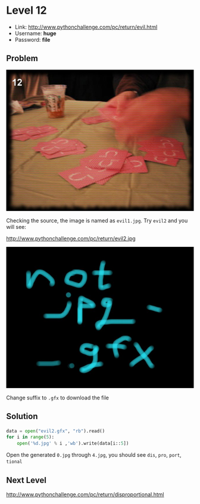 # Level 12

- Link: http://www.pythonchallenge.com/pc/return/evil.html
- Username: **huge**
- Password: **file**

## Problem

![](images/evil1.jpg)


Checking the source, the image is named as ``evil1.jpg``. Try ``evil2`` and you will see:

http://www.pythonchallenge.com/pc/return/evil2.jpg

![](images/evil2.jpg)

Change suffix to ``.gfx`` to download the file

## Solution

```python
data = open("evil2.gfx", "rb").read()
for i in range(5):
    open('%d.jpg' % i ,'wb').write(data[i::5])
```    

Open the generated ``0.jpg`` through ``4.jpg``, you should see ``dis``, ``pro``, ``port``, ``tional``

## Next Level

http://www.pythonchallenge.com/pc/return/disproportional.html

